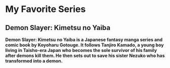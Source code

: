 # **My Favorite Series**
## **Demon Slayer: Kimetsu no Yaiba**
**Demon Slayer: Kimetsu no Yaiba is a Japanese fantasy manga series and comic book by Koyoharu Gotouge. It follows Tanjiro Kamado, a young boy living in Taisho-era Japan who becomes the sole survivor of his family after demons kill them. He then sets out to save his sister Nezuko who has transformed into a demon.**
